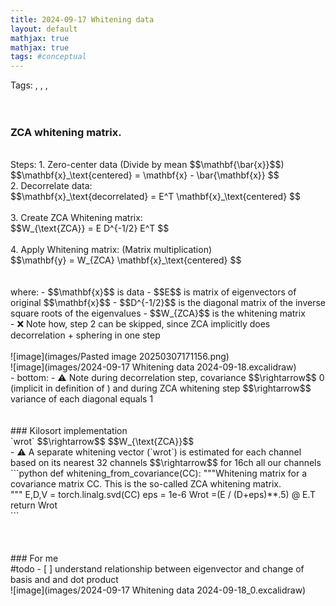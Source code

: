 ```yaml
---
title: 2024-09-17 Whitening data
layout: default 
mathjax: true
mathjax: true
tags: #conceptual
---
```

Tags:  ,  ,  ,  
<br>
<br>
### ZCA whitening matrix.
<br>
Steps:
1. Zero-center data (Divide by mean $$\mathbf{\bar{x}}$$)
<br>
$$\mathbf{x}_\text{centered} = \mathbf{x} - \bar{\mathbf{x}}
$$
<br>
2. Decorrelate data:
<br>
$$\mathbf{x}_\text{decorrelated} = E^T \mathbf{x}_\text{centered}
$$
<br>
<br>
3. Create ZCA Whitening matrix:
<br>
$$W_{\text{ZCA}} = E D^{-1/2} E^T
$$
<br>
<br>
4. Apply Whitening matrix: (Matrix multiplication)
<br>
$$\mathbf{y} = W_{ZCA} \mathbf{x}_\text{centered}
$$
<br>
<br>
<br>
where:
- $$\mathbf{x}$$ is data
- $$E$$ is matrix of eigenvectors of original $$\mathbf{x}$$
- $$D^{-1/2}$$ is the diagonal matrix of the inverse square roots of the eigenvalues
- $$W_{ZCA}$$ is the whitening matrix
<br>
- ❌ Note how, step 2 can be skipped, since ZCA implicitly does decorrelation + sphering in one step
<br>
<br>
![image](images/Pasted image 20250307171156.png)
<br>
![image](images/2024-09-17 Whitening data 2024-09-18.excalidraw)
<br>
- bottom:  
- ⚠️ Note during decorrelation step, covariance $$\rightarrow$$ 0 (implicit in definition of  ) and during ZCA whitening step $$\rightarrow$$ variance of each diagonal equals 1
<br>
<br>
<br>
### Kilosort implementation
<br>
`wrot` $$\rightarrow$$ $$W_{\text{ZCA}}$$
<br>
- ⚠️ A separate whitening vector (`wrot`) is estimated for each channel based on its nearest 32 channels $$\rightarrow$$ for 16ch all our channels
<br>
```python
def whitening_from_covariance(CC):
    """Whitening matrix for a covariance matrix CC.
    This is the so-called ZCA whitening matrix.
<br>
    """
    E,D,V =  torch.linalg.svd(CC)
    eps = 1e-6
    Wrot =(E / (D+eps)**.5) @ E.T
    return Wrot
<br>
```
<br>
<br>
<br>
<br>
### For me
<br>
#todo 
- [ ]   understand relationship between eigenvector and change of basis and and dot product
<br>
![image](images/2024-09-17 Whitening data 2024-09-18_0.excalidraw)
